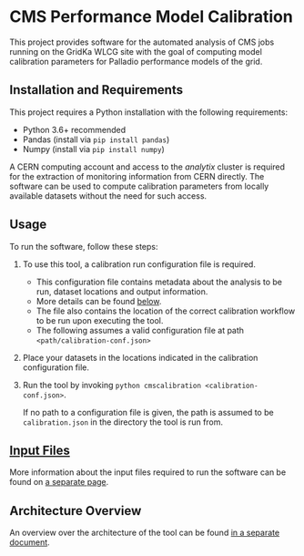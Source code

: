 # CMS Performance Model Calibration

This project provides software for the automated analysis of CMS jobs running on the GridKa WLCG site with the goal of computing model calibration parameters for Palladio performance models of the grid.

## Installation and Requirements

This project requires a Python installation with the following requirements:

- Python 3.6+ recommended
- Pandas (install via `pip install pandas`)
- Numpy (install via `pip install numpy`)

A CERN computing account and access to the *analytix* cluster is required for the extraction of monitoring information from CERN directly. The software can be used to compute calibration parameters from locally available datasets without the need for such access.

## Usage

To run the software, follow these steps:

1. To use this tool, a calibration run configuration file is required.
    - This configuration file contains metadata about the analysis to be run, dataset locations and output information.
    - More details can be found [below](#input-files).
    - The file also contains the location of the correct calibration workflow to be run upon executing the tool.
    - The following assumes a valid configuration file at path `<path/calibration-conf.json>`

2. Place your datasets in the locations indicated in the calibration configuration file.

3. Run the tool by invoking `python cmscalibration <calibration-conf.json>`.

    If no path to a configuration file is given, the path is assumed to be `calibration.json` in the directory the tool is run from.


## [Input Files](#input-files)

More information about the input files required to run the software can be found on [a separate page](docs/input-files.md).

## Architecture Overview

An overview over the architecture of the tool can be found [in a separate document](docs/architecture-overview.md).
